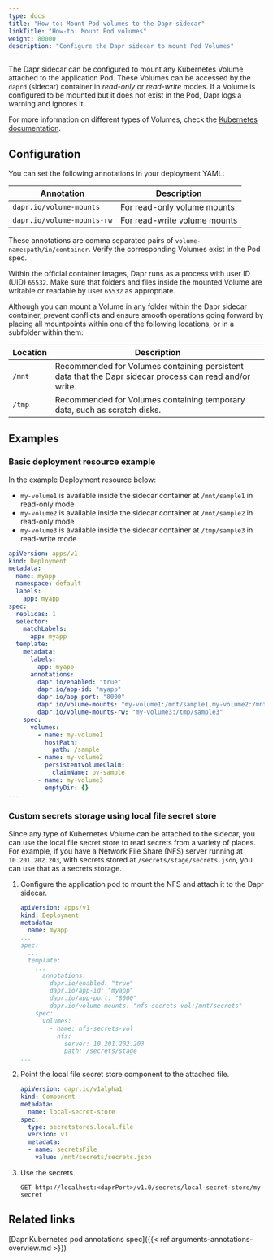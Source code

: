 ```yaml
---
type: docs
title: "How-to: Mount Pod volumes to the Dapr sidecar"
linkTitle: "How-to: Mount Pod volumes"
weight: 80000
description: "Configure the Dapr sidecar to mount Pod Volumes"
---
```


The Dapr sidecar can be configured to mount any Kubernetes Volume attached to the application Pod. These Volumes can be accessed by the `daprd` (sidecar) container in _read-only_ or _read-write_ modes. If a Volume is configured to be mounted but it does not exist in the Pod, Dapr logs a warning and ignores it.

For more information on different types of Volumes, check the [Kubernetes documentation](https://kubernetes.io/docs/concepts/storage/volumes/).

## Configuration

You can set the following annotations in your deployment YAML:

| Annotation | Description |
| ---------- | ----------- |
| `dapr.io/volume-mounts` | For read-only volume mounts |
| `dapr.io/volume-mounts-rw` | For read-write volume mounts |

These annotations are comma separated pairs of `volume-name:path/in/container`. Verify the corresponding Volumes exist in the Pod spec.

Within the official container images, Dapr runs as a process with user ID (UID) `65532`. Make sure that folders and files inside the mounted Volume are writable or readable by user `65532` as appropriate.

Although you can mount a Volume in any folder within the Dapr sidecar container, prevent conflicts and ensure smooth operations going forward by placing all mountpoints within one of the following locations, or in a subfolder within them:

| Location | Description |
| -------- | ----------- |
| `/mnt` | Recommended for Volumes containing persistent data that the Dapr sidecar process can read and/or write. |
| `/tmp` | Recommended for Volumes containing temporary data, such as scratch disks. |

## Examples

### Basic deployment resource example

In the example Deployment resource below:
- `my-volume1` is available inside the sidecar container at `/mnt/sample1` in read-only mode
- `my-volume2` is available inside the sidecar container at `/mnt/sample2` in read-only mode
- `my-volume3` is available inside the sidecar container at `/tmp/sample3` in read-write mode

```yaml
apiVersion: apps/v1
kind: Deployment
metadata:
  name: myapp
  namespace: default
  labels:
    app: myapp
spec:
  replicas: 1
  selector:
    matchLabels:
      app: myapp
  template:
    metadata:
      labels:
        app: myapp
      annotations:
        dapr.io/enabled: "true"
        dapr.io/app-id: "myapp"
        dapr.io/app-port: "8000"
        dapr.io/volume-mounts: "my-volume1:/mnt/sample1,my-volume2:/mnt/sample2"
        dapr.io/volume-mounts-rw: "my-volume3:/tmp/sample3"
    spec:
      volumes:
        - name: my-volume1
          hostPath:
            path: /sample
        - name: my-volume2
          persistentVolumeClaim:
            claimName: pv-sample
        - name: my-volume3
          emptyDir: {}
...
```

### Custom secrets storage using local file secret store

Since any type of Kubernetes Volume can be attached to the sidecar, you can use the local file secret store to read secrets from a variety of places. For example, if you have a Network File Share (NFS) server running at `10.201.202.203`, with secrets stored at `/secrets/stage/secrets.json`, you can use that as a secrets storage.

1. Configure the application pod to mount the NFS and attach it to the Dapr sidecar.  
  
   ```yaml
   apiVersion: apps/v1
   kind: Deployment
   metadata:
     name: myapp
   ...
   spec:
     ...
     template:
       ...
         annotations:
           dapr.io/enabled: "true"
           dapr.io/app-id: "myapp"
           dapr.io/app-port: "8000"
           dapr.io/volume-mounts: "nfs-secrets-vol:/mnt/secrets"
       spec:
         volumes:
           - name: nfs-secrets-vol
             nfs:
               server: 10.201.202.203
               path: /secrets/stage
   ...
   ```

1. Point the local file secret store component to the attached file.  

   ```yaml
   apiVersion: dapr.io/v1alpha1
   kind: Component
   metadata:
     name: local-secret-store
   spec:
     type: secretstores.local.file
     version: v1
     metadata:
     - name: secretsFile
       value: /mnt/secrets/secrets.json
   ```
  
1. Use the secrets.  
  
   ```
   GET http://localhost:<daprPort>/v1.0/secrets/local-secret-store/my-secret
   ```

## Related links

[Dapr Kubernetes pod annotations spec]({{< ref arguments-annotations-overview.md >}})
